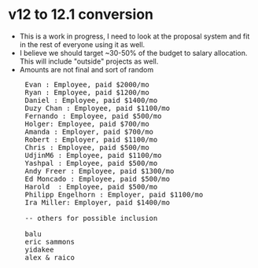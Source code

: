 

# v12 to 12.1 conversion

- This is a work in progress, I need to look at the proposal system and fit in the rest of everyone using it as well.
- I believe we should target ~30-50% of the budget to salary allocation. This will include "outside" projects as well.
- Amounts are not final and sort of random

<pre>
    Evan : Employee, paid $2000/mo
    Ryan : Employee, paid $1200/mo 
    Daniel : Employee, paid $1400/mo 
    Duzy Chan : Employee, paid $1100/mo 
    Fernando : Employee, paid $500/mo
    Holger: Employee, paid $700/mo
    Amanda : Employer, paid $700/mo
    Robert : Employer, paid $1100/mo
    Chris : Employee, paid $500/mo
    UdjinM6 : Employee, paid $1100/mo 
    Yashpal : Employee, paid $500/mo
    Andy Freer : Employee, paid $1300/mo 
    Ed Moncado : Employee, paid $500/mo
    Harold  : Employee, paid $500/mo
    Philipp Engelhorn : Employer, paid $1100/mo
    Ira Miller: Employer, paid $1400/mo

    -- others for possible inclusion

    balu
    eric sammons
    yidakee
    alex & raico
</pre>
